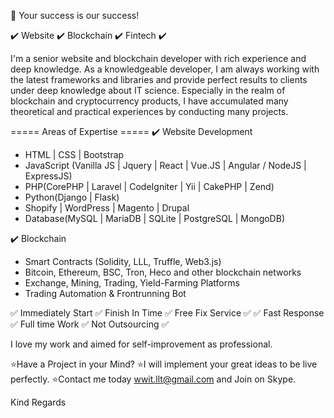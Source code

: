 👋 Your success is our success!

✔️ Website ✔️ Blockchain ✔️ Fintech ✔️

I'm a senior website and blockchain developer with rich experience and deep knowledge.
As a knowledgeable developer, I am always working with the latest frameworks and libraries and provide perfect results to clients under deep knowledge about IT science.
Especially in the realm of blockchain and cryptocurrency products, I have accumulated many theoretical and practical experiences by conducting many projects.

===== Areas of Expertise =====
✔️ Website Development
* HTML | CSS | Bootstrap
* JavaScript (Vanilla JS | Jquery | React | Vue.JS | Angular / NodeJS | ExpressJS)
* PHP(CorePHP | Laravel | CodeIgniter | Yii | CakePHP | Zend)
* Python(Django | Flask)
* Shopify | WordPress | Magento | Drupal
* Database(MySQL | MariaDB | SQLite | PostgreSQL | MongoDB)

✔️ Blockchain
* Smart Contracts (Solidity, LLL, Truffle, Web3.js)
* Bitcoin, Ethereum, BSC, Tron, Heco and other blockchain networks
* Exchange, Mining, Trading, Yield-Farming Platforms
* Trading Automation & Frontrunning Bot

✅ Immediately Start ✅ Finish In Time ✅ Free Fix Service ✅
✅ Fast Response ✅ Full time Work ✅ Not Outsourcing ✅

I love my work and aimed for self-improvement as professional.

⭐Have a Project in your Mind?
⭐I will implement your great ideas to be live perfectly.
⭐Contact me today wwit.llt@gmail.com and Join on Skype.

Kind Regards
